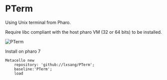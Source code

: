 # PTerm

Using Unix terminal from Pharo.

Require libc compliant with the host pharo VM (32 or 64 bits) to be installed.

![PTerm](https://github.com/lxsang/PTerm/raw/master/Pterm.gif)

Install on pharo 7

```smalltalk
Metacello new
	repository: 'github://lxsang/PTerm';
	baseline:'PTerm';
	load
```
